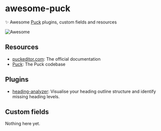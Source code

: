 # awesome-puck
✨ Awesome [Puck](https://puckeditor.com) plugins, custom fields and resources

<img src="https://awesome.re/badge-flat2.svg" alt="Awesome">

## Resources

* [puckeditor.com](https://puckeditor.com): The official documentation
* [Puck](https://github.com/measuredco/puck): The Puck codebase 

## Plugins

* [heading-analyzer](https://github.com/measuredco/puck/tree/main/packages/plugin-heading-analyzer): Visualise your heading outline structure and identify missing heading levels.

## Custom fields

Nothing here yet.
